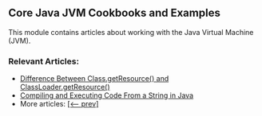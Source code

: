 ## Core Java JVM Cookbooks and Examples

This module contains articles about working with the Java Virtual Machine (JVM).

### Relevant Articles: 

- [Difference Between Class.getResource() and ClassLoader.getResource()](https://www.baeldung.com/java-class-vs-classloader-getresource)
- [Compiling and Executing Code From a String in Java](https://www.baeldung.com/java-string-compile-execute-code)
- More articles: [[<-- prev]](/core-java-modules/core-java-jvm-2)
